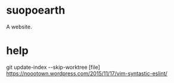 # suopoearth

A website.

# help
git update-index --skip-worktree [file] 
https://noootown.wordpress.com/2015/11/17/vim-syntastic-eslint/
